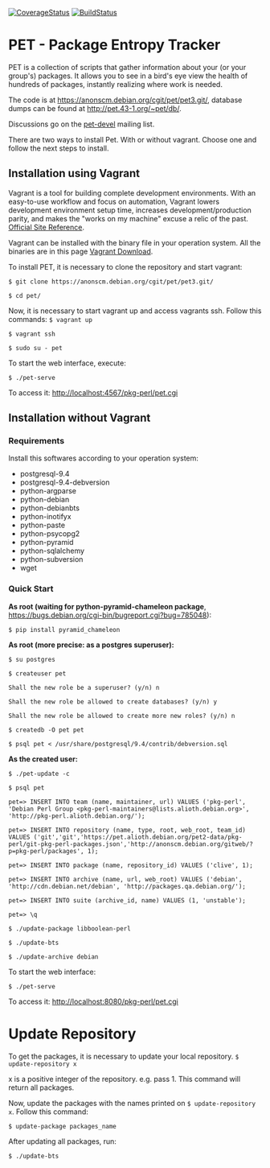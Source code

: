 [![CoverageStatus](https://coveralls.io/repos/github/PET-UnB/pet/badge.svg?branch=travis)](https://coveralls.io/github/PET-UnB/pet?branch=travis)
[![BuildStatus](https://travis-ci.org/PET-UnB/pet.svg?branch=travis)](https://travis-ci.org/PET-UnB/pet.svg?branch=travis)

# PET - Package Entropy Tracker

PET is a collection of scripts that gather information about your (or your group's) packages.
It allows you to see in a bird's eye view the health of hundreds of packages,
instantly realizing where work is needed.

The code is at https://anonscm.debian.org/cgit/pet/pet3.git/,
database dumps can be found at http://pet.43-1.org/~pet/db/.

Discussions go on the [pet-devel](https://lists.alioth.debian.org/mailman/listinfo/pet-devel) mailing list.

There are two ways to install Pet. With or without vagrant. Choose one and follow the next steps to install.

## Installation using Vagrant

Vagrant is a tool for building complete development environments. With an easy-to-use workflow and focus on automation, Vagrant lowers development environment setup time, increases development/production parity, and makes the "works on my machine" excuse a relic of the past. [Official Site Reference](https://www.vagrantup.com/).

Vagrant can be installed with the binary file in your operation system. All the binaries are in this page [Vagrant Download](https://www.vagrantup.com/downloads.html).

To install PET, it is necessary to clone the repository and start vagrant:

`$ git clone https://anonscm.debian.org/cgit/pet/pet3.git/`

`$ cd pet/`

Now, it is necessary to start vagrant up and access vagrants ssh. Follow this commands:
`$ vagrant up`

`$ vagrant ssh`

`$ sudo su - pet`


To start the web interface, execute:

`$ ./pet-serve`

To access it: [http://localhost:4567/pkg-perl/pet.cgi](http://localhost:8080/pkg-perl/pet.cgi)

## Installation without Vagrant
### Requirements
Install this softwares according to your operation system:
* postgresql-9.4
* postgresql-9.4-debversion
* python-argparse
* python-debian
* python-debianbts
* python-inotifyx
* python-paste
* python-psycopg2
* python-pyramid
* python-sqlalchemy
* python-subversion
* wget

### Quick Start
**As root (waiting for python-pyramid-chameleon package**, https://bugs.debian.org/cgi-bin/bugreport.cgi?bug=785048):

`$ pip install pyramid_chameleon`

**As root (more precise: as a postgres superuser):**

`$ su postgres`

`$ createuser pet`

`Shall the new role be a superuser? (y/n) n`

`Shall the new role be allowed to create databases? (y/n) y`

`Shall the new role be allowed to create more new roles? (y/n) n`

`$ createdb -O pet pet`

`$ psql pet < /usr/share/postgresql/9.4/contrib/debversion.sql`

**As the created user:**

`$ ./pet-update -c`

`$ psql pet`

`pet=> INSERT INTO team (name, maintainer, url) VALUES ('pkg-perl', 'Debian Perl Group <pkg-perl-maintainers@lists.alioth.debian.org>', 'http://pkg-perl.alioth.debian.org/');`

`pet=> INSERT INTO repository (name, type, root, web_root, team_id) VALUES ('git','git','https://pet.alioth.debian.org/pet2-data/pkg-perl/git-pkg-perl-packages.json','http://anonscm.debian.org/gitweb/?p=pkg-perl/packages', 1);`

`pet=> INSERT INTO package (name, repository_id) VALUES ('clive', 1);`

`pet=> INSERT INTO archive (name, url, web_root) VALUES ('debian', 'http://cdn.debian.net/debian', 'http://packages.qa.debian.org/');`

`pet=> INSERT INTO suite (archive_id, name) VALUES (1, 'unstable');`

`pet=> \q`

`$ ./update-package libboolean-perl`

`$ ./update-bts`

`$ ./update-archive debian`

To start the web interface:

`$ ./pet-serve`

To access it: [http://localhost:8080/pkg-perl/pet.cgi](http://localhost:8080/pkg-perl/pet.cgi)

# Update Repository
To get the packages, it is necessary to update your local repository.
`$ update-repository x`

x is a positive integer of the repository. e.g. pass 1.
This command will return all packages.

Now, update the packages with the names printed on `$ update-repository x`. Follow this command:

`$ update-package packages_name`

After updating all packages, run:

`$ ./update-bts`
